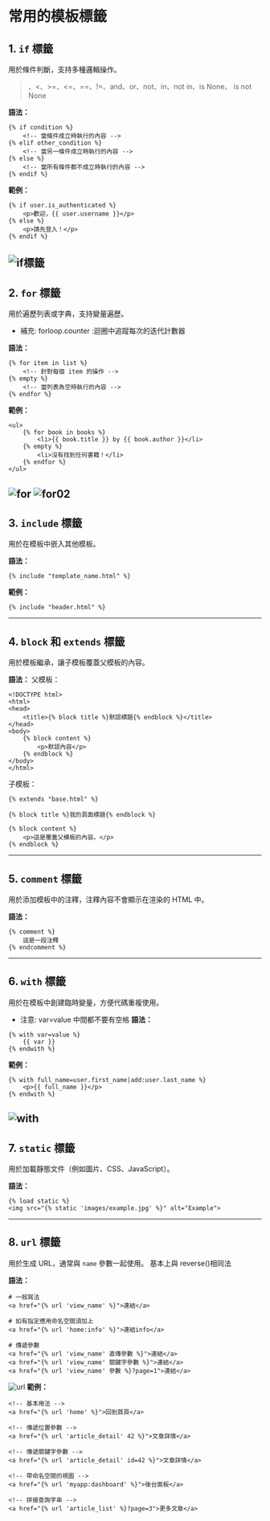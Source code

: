 # 常用的模板標籤

## 1. `if` 標籤
用於條件判斷，支持多種邏輯操作。
>、<、>=、<=、==、!=、and、or、not、in、not in、is None、 is not None

**語法：**
```django
{% if condition %}
    <!-- 當條件成立時執行的內容 -->
{% elif other_condition %}
    <!-- 當另一條件成立時執行的內容 -->
{% else %}
    <!-- 當所有條件都不成立時執行的內容 -->
{% endif %}
```

**範例：**
```django
{% if user.is_authenticated %}
    <p>歡迎，{{ user.username }}</p>
{% else %}
    <p>請先登入！</p>
{% endif %}
```
![if標籤](筆記圖/if標籤.png)
---

## 2. `for` 標籤
用於遍歷列表或字典，支持變量遍歷。
* 補充: forloop.counter :迴圈中追蹤每次的迭代計數器

**語法：**
```django
{% for item in list %}
    <!-- 針對每個 item 的操作 -->
{% empty %}
    <!-- 當列表為空時執行的內容 -->
{% endfor %}
```

**範例：**
```django
<ul>
    {% for book in books %}
        <li>{{ book.title }} by {{ book.author }}</li>
    {% empty %}
        <li>沒有找到任何書籍！</li>
    {% endfor %}
</ul>
```
![for](筆記圖/for.png)
![for02](筆記圖/for02.png)
---

## 3. `include` 標籤
用於在模板中嵌入其他模板。

**語法：**
```django
{% include "template_name.html" %}
```

**範例：**
```django
{% include "header.html" %}
```

---

## 4. `block` 和 `extends` 標籤
用於模板繼承，讓子模板覆蓋父模板的內容。

**語法：**
父模板：
```django
<!DOCTYPE html>
<html>
<head>
    <title>{% block title %}默認標題{% endblock %}</title>
</head>
<body>
    {% block content %}
        <p>默認內容</p>
    {% endblock %}
</body>
</html>
```

子模板：
```django
{% extends "base.html" %}

{% block title %}我的頁面標題{% endblock %}

{% block content %}
    <p>這是覆蓋父模板的內容。</p>
{% endblock %}
```

---

## 5. `comment` 標籤
用於添加模板中的注釋，注釋內容不會顯示在渲染的 HTML 中。

**語法：**
```django
{% comment %}
    這是一段注釋
{% endcomment %}
```

---

## 6. `with` 標籤
用於在模板中創建臨時變量，方便代碼重複使用。
* 注意: var=value 中間都不要有空格
**語法：**
```django
{% with var=value %}
    {{ var }}
{% endwith %}
```

**範例：**
```django
{% with full_name=user.first_name|add:user.last_name %}
    <p>{{ full_name }}</p>
{% endwith %}
```
![with](筆記圖/with.png)
---

## 7. `static` 標籤
用於加載靜態文件（例如圖片、CSS、JavaScript）。

**語法：**
```django
{% load static %}
<img src="{% static 'images/example.jpg' %}" alt="Example">
```

---

## 8. `url` 標籤
用於生成 URL，通常與 `name` 參數一起使用。
基本上與 reverse()相同法

**語法：**
```django
# 一般寫法
<a href="{% url 'view_name' %}">連結</a>

# 如有指定應用命名空間須加上
<a href="{% url 'home:info' %}">連結info</a>

# 傳遞參數
<a href="{% url 'view_name' 直傳參數 %}">連結</a>
<a href="{% url 'view_name' 關鍵字參數 %}">連結</a>
<a href="{% url 'view_name' 參數 %}?page=1">連結</a>

```
![url](筆記圖/url模板.png)
**範例：**
```django
<!-- 基本用法 -->
<a href="{% url 'home' %}">回到首頁</a>

<!-- 傳遞位置參數 -->
<a href="{% url 'article_detail' 42 %}">文章詳情</a>

<!-- 傳遞關鍵字參數 -->
<a href="{% url 'article_detail' id=42 %}">文章詳情</a>

<!-- 帶命名空間的視圖 -->
<a href="{% url 'myapp:dashboard' %}">後台面板</a>

<!-- 拼接查詢字串 -->
<a href="{% url 'article_list' %}?page=3">更多文章</a>

